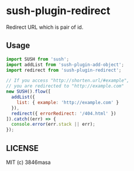 # sush-plugin-redirect

Redirect URL which is pair of id.

## Usage

```javascript
import SUSH from 'sush';
import addList from 'sush-plugin-add-object';
import redirect from 'sush-plugin-redirect';

// If you access "http://shorten.url/#example",
// you are redirected to "http://example.com"
new SUSH().flow([
  addList({
    list: { example: 'http://example.com' }
  }),
  redirect({ errorRedirect: '/404.html' })
]).catch((err) => {
  console.error(err.stack || err);
});
```

## LICENSE

MIT (c) 3846masa
